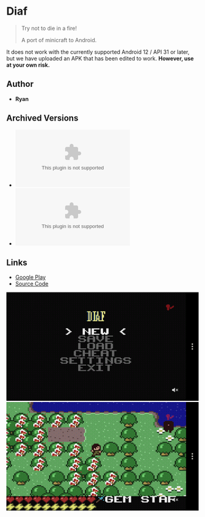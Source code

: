 <detail>

# Diaf  
  
>Try not to die in a fire!  
>
>A port of minicraft to Android. 

It does not work with the currently supported Android 12 / API 31 or later, but we have uploaded an APK that has been edited to work.
**However, use at your own risk.**


## Author 
- **Ryan** 

## Archived Versions 
- ![Diaf - Original Apk](https://github.com/FurnishedChunk/Minicraft-Mod-Archives/raw/master/Minicraft%20Ports/Minicraft%20Android/diaf/com.lols.diaf.apk) 
- ![Diaf - Modified Apk (for Android 12 / API 31+)](https://github.com/FurnishedChunk/Minicraft-Mod-Archives/raw/master/Minicraft%20Ports/Minicraft%20Android/diafcom.lols.diaf-aligned-debugSigned.apk)
## Links
- [Google Play](https://play.google.com/store/apps/details?id=com.lols.diaf)  
- [Source Code](https://github.com/radiofrequency/diaf)  

![diaf_main](https://github.com/FurnishedChunk/Minicraft-Mod-Archives/blob/master/readme_shot/diaf_main.png)
![diaf](https://github.com/FurnishedChunk/Minicraft-Mod-Archives/blob/master/readme_shot/diaf.png)
</detail>
<p>

<detail>